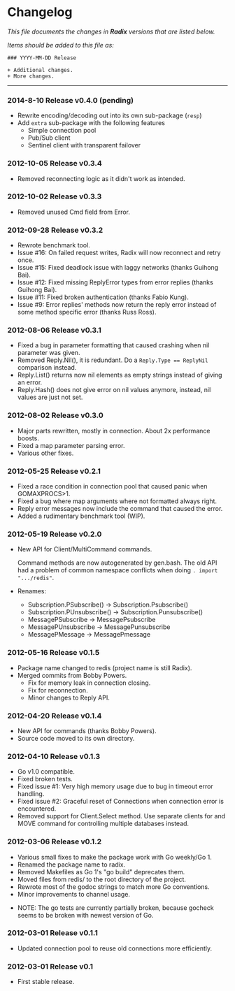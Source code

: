 # Changelog

*This file documents the changes in **Radix** versions that are listed below.*

*Items should be added to this file as:*

	### YYYY-MM-DD Release

	+ Additional changes.
	+ More changes.

* * *

### 2014-8-10 Release v0.4.0 (pending)

+ Rewrite encoding/decoding out into its own sub-package (`resp`)
+ Add `extra` sub-package with the following features
  * Simple connection pool
  * Pub/Sub client
  * Sentinel client with transparent failover

### 2012-10-05 Release v0.3.4

+ Removed reconnecting logic as it didn't work as intended.

### 2012-10-02 Release v0.3.3

+ Removed unused Cmd field from Error.

### 2012-09-28 Release v0.3.2

+ Rewrote benchmark tool.
+ Issue #16: On failed request writes, Radix will now reconnect and retry once.
+ Issue #15: Fixed deadlock issue with laggy networks (thanks Guihong Bai).
+ Issue #12: Fixed missing ReplyError types from error replies (thanks Guihong Bai).
+ Issue #11: Fixed broken authentication (thanks Fabio Kung).
+ Issue #9: Error replies' methods now return the reply error instead of some method specific error
  (thanks Russ Ross).

### 2012-08-06 Release v0.3.1

+ Fixed a bug in parameter formatting that caused crashing when nil parameter was given.
+ Removed Reply.Nil(), it is redundant. Do a `Reply.Type == ReplyNil` comparison instead.
+ Reply.List() returns now nil elements as empty strings instead of giving an error.
+ Reply.Hash() does not give error on nil values anymore, instead, nil values are just not set.

### 2012-08-02 Release v0.3.0

+ Major parts rewritten, mostly in connection. About 2x performance boosts.
+ Fixed a map parameter parsing error.
+ Various other fixes.

### 2012-05-25 Release v0.2.1

+ Fixed a race condition in connection pool that caused panic when GOMAXPROCS>1.
+ Fixed a bug where map arguments where not formatted always right.
+ Reply error messages now include the command that caused the error.
+ Added a rudimentary benchmark tool (WIP).

### 2012-05-19 Release v0.2.0

+ New API for Client/MultiCommand commands.

  Command methods are now autogenerated by gen.bash.
  The old API had a problem of common namespace conflicts when doing ```. import ".../redis"```.
+ Renames:
  * Subscription.PSubscribe() -> Subscription.Psubscribe()
  * Subscription.PUnsubscribe() -> Subscription.Punsubscribe()
  * MessagePSubscribe -> MessagePsubscribe
  * MessagePUnsubscribe -> MessagePunsubscribe
  * MessagePMessage -> MessagePmessage

### 2012-05-16 Release v0.1.5

+ Package name changed to redis (project name is still Radix).
+ Merged commits from Bobby Powers.
    + Fix for memory leak in connection closing.
    + Fix for reconnection.
    + Minor changes to Reply API.

### 2012-04-20 Release v0.1.4

+ New API for commands (thanks Bobby Powers).
+ Source code moved to its own directory.

### 2012-04-10 Release v0.1.3

+ Go v1.0 compatible.
+ Fixed broken tests.
+ Fixed issue #1: Very high memory usage due to bug in timeout error handling.
+ Fixed issue #2: Graceful reset of Connections when connection error is encountered.
+ Removed support for Client.Select method. Use separate clients for and MOVE command for controlling multiple databases instead.

### 2012-03-06 Release v0.1.2

+ Various small fixes to make the package work with Go weekly/Go 1.
+ Renamed the package name to radix.
+ Removed Makefiles as Go 1's "go build" deprecates them.
+ Moved files from redis/ to the root directory of the project.
+ Rewrote most of the godoc strings to match more Go conventions.
+ Minor improvements to channel usage.

* NOTE: The go tests are currently partially broken, because gocheck seems to be broken with newest version
        of Go.

### 2012-03-01 Release v0.1.1

+ Updated connection pool to reuse old connections more efficiently.

### 2012-03-01 Release v0.1

+ First stable release.
